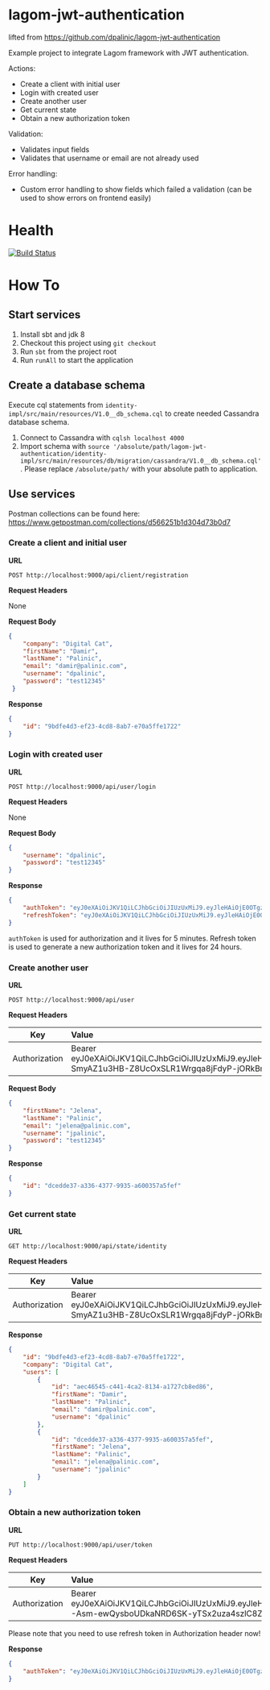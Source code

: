 # lagom-jwt-authentication

lifted from https://github.com/dpalinic/lagom-jwt-authentication

Example project to integrate Lagom framework with JWT authentication.

Actions:
- Create a client with initial user
- Login with created user
- Create another user
- Get current state
- Obtain a new authorization token

Validation:
- Validates input fields
- Validates that username or email are not already used

Error handling:
- Custom error handling to show fields which failed a validation (can be used to show errors on frontend easily)

# Health 
[![Build Status](https://travis-ci.org/dpalinic/lagom-jwt-authentication.svg?branch=master)](https://travis-ci.org/dpalinic/lagom-jwt-authentication)

# How To

## Start services

1. Install sbt and jdk 8
2. Checkout this project using `git checkout`
3. Run `sbt` from the project root
4. Run `runAll` to start the application

## Create a database schema

Execute cql statements from `identity-impl/src/main/resources/V1.0__db_schema.cql` to create needed Cassandra database schema.

1. Connect to Cassandra with `cqlsh localhost 4000`
2. Import schema with `source '/absolute/path/lagom-jwt-authentication/identity-impl/src/main/resources/db/migration/cassandra/V1.0__db_schema.cql'`. Please replace `/absolute/path/` with your absolute path to application.
 
## Use services
 
Postman collections can be found here: https://www.getpostman.com/collections/d566251b1d304d73b0d7

### Create a client and initial user

**URL**

`POST http://localhost:9000/api/client/registration`

**Request Headers**

None

**Request Body**
```json
{
    "company": "Digital Cat",
    "firstName": "Damir",
    "lastName": "Palinic",
    "email": "damir@palinic.com",
    "username": "dpalinic",
    "password": "test12345"
 }
```

**Response**
```json
{
    "id": "9bdfe4d3-ef23-4cd8-8ab7-e70a5ffe1722"
}
```

### Login with created user

**URL**

`POST http://localhost:9000/api/user/login`

**Request Headers**

None

**Request Body**
```json
{
	"username": "dpalinic",
	"password": "test12345"
}
```

**Response**
```json
{
    "authToken": "eyJ0eXAiOiJKV1QiLCJhbGciOiJIUzUxMiJ9.eyJleHAiOjE0OTgzMDQyMjMsImlhdCI6MTQ5ODMwMzkyMywiY2xpZW50SWQiOiI5YmRmZTRkMy1lZjIzLTRjZDgtOGFiNy1lNzBhNWZmZTE3MjIiLCJ1c2VySWQiOiJhZWM0NjU0NS1jNDQxLTRjYTItODEzNC1hMTcyN2NiOGVkODYiLCJ1c2VybmFtZSI6ImRwYWxpbmljIiwiaXNSZWZyZXNoVG9rZW4iOmZhbHNlfQ.nVmQKB_94JPEL9-SmyAZ1u3HB-Z8UcOxSLR1Wrgqa8jFdyP-jORkBrWVMBkkeH7i8ypnHNw5Duxc5hwlpWIaZQ",
    "refreshToken": "eyJ0eXAiOiJKV1QiLCJhbGciOiJIUzUxMiJ9.eyJleHAiOjE0OTgzOTAzMjMsImlhdCI6MTQ5ODMwMzkyMywiY2xpZW50SWQiOiI5YmRmZTRkMy1lZjIzLTRjZDgtOGFiNy1lNzBhNWZmZTE3MjIiLCJ1c2VySWQiOiJhZWM0NjU0NS1jNDQxLTRjYTItODEzNC1hMTcyN2NiOGVkODYiLCJ1c2VybmFtZSI6ImRwYWxpbmljIiwiaXNSZWZyZXNoVG9rZW4iOnRydWV9.I-Asm-ewQysboUDkaNRD6SK-yTSx2uza4szlC8ZLw8gZgnuSaXMKu86Ab-swMSnOjU_ubm6-73D55ydwM28e1w"
}
```

`authToken` is used for authorization and it lives for 5 minutes. Refresh token is used to generate a new authorization token and it lives for 24 hours.

### Create another user

**URL**

`POST http://localhost:9000/api/user`

**Request Headers**

| Key           | Value        |
| --------------|:-------------|
| Authorization | Bearer eyJ0eXAiOiJKV1QiLCJhbGciOiJIUzUxMiJ9.eyJleHAiOjE0OTgzMDQyMjMsImlhdCI6MTQ5ODMwMzkyMywiY2xpZW50SWQiOiI5YmRmZTRkMy1lZjIzLTRjZDgtOGFiNy1lNzBhNWZmZTE3MjIiLCJ1c2VySWQiOiJhZWM0NjU0NS1jNDQxLTRjYTItODEzNC1hMTcyN2NiOGVkODYiLCJ1c2VybmFtZSI6ImRwYWxpbmljIiwiaXNSZWZyZXNoVG9rZW4iOmZhbHNlfQ.nVmQKB_94JPEL9-SmyAZ1u3HB-Z8UcOxSLR1Wrgqa8jFdyP-jORkBrWVMBkkeH7i8ypnHNw5Duxc5hwlpWIaZQ |

**Request Body**
```json
{
	"firstName": "Jelena",
	"lastName": "Palinic",
	"email": "jelena@palinic.com",
	"username": "jpalinic",
	"password": "test12345"
}
```

**Response**
```json
{
    "id": "dcedde37-a336-4377-9935-a600357a5fef"
}
```

### Get current state

**URL**

`GET http://localhost:9000/api/state/identity`

**Request Headers**

| Key           | Value        |
| --------------|:-------------|
| Authorization | Bearer eyJ0eXAiOiJKV1QiLCJhbGciOiJIUzUxMiJ9.eyJleHAiOjE0OTgzMDQyMjMsImlhdCI6MTQ5ODMwMzkyMywiY2xpZW50SWQiOiI5YmRmZTRkMy1lZjIzLTRjZDgtOGFiNy1lNzBhNWZmZTE3MjIiLCJ1c2VySWQiOiJhZWM0NjU0NS1jNDQxLTRjYTItODEzNC1hMTcyN2NiOGVkODYiLCJ1c2VybmFtZSI6ImRwYWxpbmljIiwiaXNSZWZyZXNoVG9rZW4iOmZhbHNlfQ.nVmQKB_94JPEL9-SmyAZ1u3HB-Z8UcOxSLR1Wrgqa8jFdyP-jORkBrWVMBkkeH7i8ypnHNw5Duxc5hwlpWIaZQ |

**Response**

```json
{
    "id": "9bdfe4d3-ef23-4cd8-8ab7-e70a5ffe1722",
    "company": "Digital Cat",
    "users": [
        {
            "id": "aec46545-c441-4ca2-8134-a1727cb8ed86",
            "firstName": "Damir",
            "lastName": "Palinic",
            "email": "damir@palinic.com",
            "username": "dpalinic"
        },
        {
            "id": "dcedde37-a336-4377-9935-a600357a5fef",
            "firstName": "Jelena",
            "lastName": "Palinic",
            "email": "jelena@palinic.com",
            "username": "jpalinic"
        }
    ]
}
```

### Obtain a new authorization token

**URL**

`PUT http://localhost:9000/api/user/token`

**Request Headers**

| Key           | Value        |
| --------------|:-------------|
| Authorization | Bearer eyJ0eXAiOiJKV1QiLCJhbGciOiJIUzUxMiJ9.eyJleHAiOjE0OTgzOTAzMjMsImlhdCI6MTQ5ODMwMzkyMywiY2xpZW50SWQiOiI5YmRmZTRkMy1lZjIzLTRjZDgtOGFiNy1lNzBhNWZmZTE3MjIiLCJ1c2VySWQiOiJhZWM0NjU0NS1jNDQxLTRjYTItODEzNC1hMTcyN2NiOGVkODYiLCJ1c2VybmFtZSI6ImRwYWxpbmljIiwiaXNSZWZyZXNoVG9rZW4iOnRydWV9.I-Asm-ewQysboUDkaNRD6SK-yTSx2uza4szlC8ZLw8gZgnuSaXMKu86Ab-swMSnOjU_ubm6-73D55ydwM28e1w |


Please note that you need to use refresh token in Authorization header now!

**Response**

```json
{
    "authToken": "eyJ0eXAiOiJKV1QiLCJhbGciOiJIUzUxMiJ9.eyJleHAiOjE0OTgzMDQ2NDAsImlhdCI6MTQ5ODMwNDM0MCwiY2xpZW50SWQiOiI5YmRmZTRkMy1lZjIzLTRjZDgtOGFiNy1lNzBhNWZmZTE3MjIiLCJ1c2VySWQiOiJhZWM0NjU0NS1jNDQxLTRjYTItODEzNC1hMTcyN2NiOGVkODYiLCJ1c2VybmFtZSI6ImRwYWxpbmljIiwiaXNSZWZyZXNoVG9rZW4iOnRydWV9.U4z-oJUmKISbUxDN8SVxzPEKzhHbqsMt1gbjJYUVtNLxdlXhl18czTfaz0ET7yDAuaHIU7aPRo_ivS3LNcWMIg"
}
```
